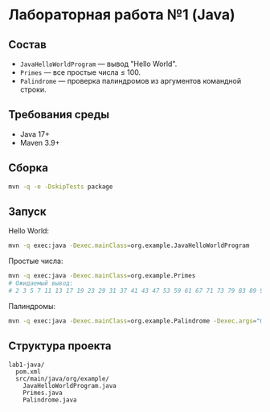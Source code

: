 # Лабораторная работа №1 (Java)

## Состав
- `JavaHelloWorldProgram` — вывод "Hello World".
- `Primes` — все простые числа ≤ 100.
- `Palindrome` — проверка палиндромов из аргументов командной строки.

## Требования среды
- Java 17+
- Maven 3.9+

## Сборка
```bash
mvn -q -e -DskipTests package
```

## Запуск
Hello World:
```bash
mvn -q exec:java -Dexec.mainClass=org.example.JavaHelloWorldProgram
```

Простые числа:
```bash
mvn -q exec:java -Dexec.mainClass=org.example.Primes
# Ожидаемый вывод:
# 2 3 5 7 11 13 17 19 23 29 31 37 41 43 47 53 59 61 67 71 73 79 83 89 97
```

Палиндромы:
```bash
mvn -q exec:java -Dexec.mainClass=org.example.Palindrome -Dexec.args="madam racecar apple kayak song noon"
```

## Структура проекта
```
lab1-java/
  pom.xml
  src/main/java/org/example/
    JavaHelloWorldProgram.java
    Primes.java
    Palindrome.java
```
